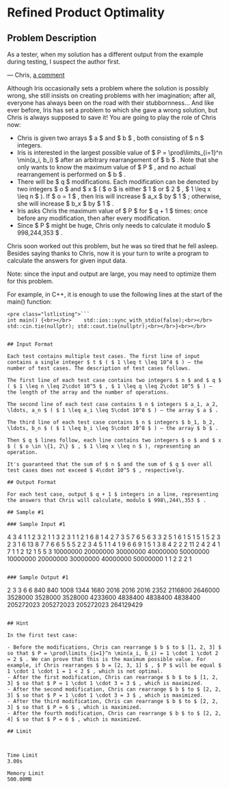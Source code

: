 # Refined Product Optimality

## Problem Description

As a tester, when my solution has a different output from the example during testing, I suspect the author first.

— Chris, [a comment](https://codeforces.com/blog/entry/133116?#comment-1190579)



Although Iris occasionally sets a problem where the solution is possibly wrong, she still insists on creating problems with her imagination; after all, everyone has always been on the road with their stubbornness... And like ever before, Iris has set a problem to which she gave a wrong solution, but Chris is always supposed to save it! You are going to play the role of Chris now:

- Chris is given two arrays $ a $ and $ b $ , both consisting of $ n $ integers.
- Iris is interested in the largest possible value of $ P = \prod\limits_{i=1}^n \min(a_i, b_i) $ after an arbitrary rearrangement of $ b $ . Note that she only wants to know the maximum value of $ P $ , and no actual rearrangement is performed on $ b $ .
- There will be $ q $ modifications. Each modification can be denoted by two integers $ o $ and $ x $ ( $ o $ is either $ 1 $ or $ 2 $ , $ 1 \leq x \leq n $ ). If $ o = 1 $ , then Iris will increase $ a_x $ by $ 1 $ ; otherwise, she will increase $ b_x $ by $ 1 $ .
- Iris asks Chris the maximum value of $ P $ for $ q + 1 $ times: once before any modification, then after every modification.
- Since $ P $ might be huge, Chris only needs to calculate it modulo $ 998\,244\,353 $ .

Chris soon worked out this problem, but he was so tired that he fell asleep. Besides saying thanks to Chris, now it is your turn to write a program to calculate the answers for given input data.

Note: since the input and output are large, you may need to optimize them for this problem.

For example, in C++, it is enough to use the following lines at the start of the main() function:

```
<pre class="lstlisting">```
int main() {<br></br>    std::ios::sync_with_stdio(false);<br></br>    std::cin.tie(nullptr); std::cout.tie(nullptr);<br></br>}<br></br>
```
```

## Input Format

Each test contains multiple test cases. The first line of input contains a single integer $ t $ ( $ 1 \leq t \leq 10^4 $ ) — the number of test cases. The description of test cases follows.

The first line of each test case contains two integers $ n $ and $ q $ ( $ 1 \leq n \leq 2\cdot 10^5 $ , $ 1 \leq q \leq 2\cdot 10^5 $ ) — the length of the array and the number of operations.

The second line of each test case contains $ n $ integers $ a_1, a_2, \ldots, a_n $ ( $ 1 \leq a_i \leq 5\cdot 10^8 $ ) — the array $ a $ .

The third line of each test case contains $ n $ integers $ b_1, b_2, \ldots, b_n $ ( $ 1 \leq b_i \leq 5\cdot 10^8 $ ) — the array $ b $ .

Then $ q $ lines follow, each line contains two integers $ o $ and $ x $ ( $ o \in \{1, 2\} $ , $ 1 \leq x \leq n $ ), representing an operation.

It's guaranteed that the sum of $ n $ and the sum of $ q $ over all test cases does not exceed $ 4\cdot 10^5 $ , respectively.

## Output Format

For each test case, output $ q + 1 $ integers in a line, representing the answers that Chris will calculate, modulo $ 998\,244\,353 $ .

## Sample #1

### Sample Input #1

```
4
3 4
1 1 2
3 2 1
1 3
2 3
1 1
2 1
6 8
1 4 2 7 3 5
7 6 5 6 3 3
2 5
1 6
1 5
1 5
1 5
2 3
2 3
1 6
13 8
7 7 6 6 5 5 5 2 2 3 4 5 1
1 4 1 9 6 6 9 1 5 1 3 8 4
2 2
2 11
2 4
2 4
1 7
1 1
2 12
1 5
5 3
10000000 20000000 30000000 40000000 50000000
10000000 20000000 30000000 40000000 50000000
1 1
2 2
2 1
```

### Sample Output #1

```
2 3 3 6 6
840 840 1008 1344 1680 2016 2016 2016 2352
2116800 2646000 3528000 3528000 3528000 4233600 4838400 4838400 4838400
205272023 205272023 205272023 264129429
```

## Hint

In the first test case:

- Before the modifications, Chris can rearrange $ b $ to $ [1, 2, 3] $ so that $ P = \prod\limits_{i=1}^n \min(a_i, b_i) = 1 \cdot 1 \cdot 2 = 2 $ . We can prove that this is the maximum possible value. For example, if Chris rearranges $ b = [2, 3, 1] $ , $ P $ will be equal $ 1 \cdot 1 \cdot 1 = 1 < 2 $ , which is not optimal.
- After the first modification, Chris can rearrange $ b $ to $ [1, 2, 3] $ so that $ P = 1 \cdot 1 \cdot 3 = 3 $ , which is maximized.
- After the second modification, Chris can rearrange $ b $ to $ [2, 2, 3] $ so that $ P = 1 \cdot 1 \cdot 3 = 3 $ , which is maximized.
- After the third modification, Chris can rearrange $ b $ to $ [2, 2, 3] $ so that $ P = 6 $ , which is maximized.
- After the fourth modification, Chris can rearrange $ b $ to $ [2, 2, 4] $ so that $ P = 6 $ , which is maximized.

## Limit



Time Limit
3.00s

Memory Limit
500.00MB